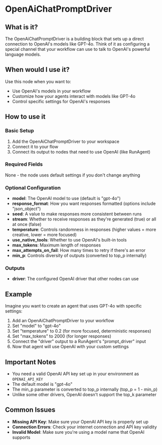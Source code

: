 # OpenAiChatPromptDriver

## What is it?

The OpenAiChatPromptDriver is a building block that sets up a direct connection to OpenAI's models like GPT-4o. Think of it as configuring a special channel that your workflow can use to talk to OpenAI's powerful language models.

## When would I use it?
Use this node when you want to:
- Use OpenAI's models in your workflow
- Customize how your agents interact with models like GPT-4o
- Control specific settings for OpenAI's responses

## How to use it

### Basic Setup

1. Add the OpenAiChatPromptDriver to your workspace
1. Connect it to your flow
1. Connect its output to nodes that need to use OpenAI (like RunAgent)

### Required Fields
None - the node uses default settings if you don't change anything

### Optional Configuration
- **model**: The OpenAI model to use (default is "gpt-4o")
- **response_format**: How you want responses formatted (options include "json_object")
- **seed**: A value to make responses more consistent between runs
- **stream**: Whether to receive responses as they're generated (true) or all at once (false)
- **temperature**: Controls randomness in responses (higher values = more creative, lower = more focused)
- **use_native_tools**: Whether to use OpenAI's built-in tools
- **max_tokens**: Maximum length of responses
- **max_attempts_on_fail**: How many times to retry if there's an error
- **min_p**: Controls diversity of outputs (converted to top_p internally)

### Outputs
- **driver**: The configured OpenAI driver that other nodes can use

## Example
Imagine you want to create an agent that uses GPT-4o with specific settings:

1. Add an OpenAiChatPromptDriver to your workflow
1. Set "model" to "gpt-4o"
1. Set "temperature" to 0.2 (for more focused, deterministic responses)
1. Set "max_tokens" to 2000 (for longer responses)
1. Connect the "driver" output to a RunAgent's "prompt_driver" input
1. Now that agent will use OpenAI with your custom settings

## Important Notes
- You need a valid OpenAI API key set up in your environment as `OPENAI_API_KEY`
- The default model is "gpt-4o"
- The min_p parameter is converted to top_p internally (top_p = 1 - min_p)
- Unlike some other drivers, OpenAI doesn't support the top_k parameter

## Common Issues
- **Missing API Key**: Make sure your OpenAI API key is properly set up
- **Connection Errors**: Check your internet connection and API key validity
- **Invalid Model**: Make sure you're using a model name that OpenAI supports